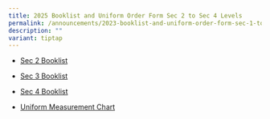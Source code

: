 ```yaml
---
title: 2025 Booklist and Uniform Order Form Sec 2 to Sec 4 Levels
permalink: /announcements/2023-booklist-and-uniform-order-form-sec-1-to-sec-5/
description: ""
variant: tiptap
---
```

<ul data-tight="true" class="tight">
<li>
<p><a href="/files/2025 Booklist/CVSS_Sec_2_Booklist_2025.pdf" rel="noopener nofollow" target="_blank">Sec 2 Booklist</a>
</p>
</li>
<li>
<p><a href="/files/2025 Booklist/CVSS_Sec_3_Booklist_2025.pdf" rel="noopener nofollow" target="_blank">Sec 3 Booklist</a>
</p>
</li>
<li>
<p><a href="/files/2025 Booklist/CVSS_Sec_4_Booklist_2025.pdf" rel="noopener nofollow" target="_blank">Sec 4 Booklist</a>
</p>
</li>
<li>
<p><a href="/files/2024%20Booklist/uniform%20measurement%20chart2.pdf" rel="noopener noreferrer nofollow" target="_blank">Uniform Measurement Chart</a>
</p>
</li>
</ul>
<p></p>